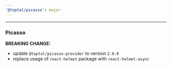 ```yaml
---
'@toptal/picasso': major
---
```


---

### Picasso

**BREAKING CHANGE:**

- update `@toptal/picasso-provider` to version `2.0.0`
- replace usage of `react-helmet` package with `react-helmet-async`
